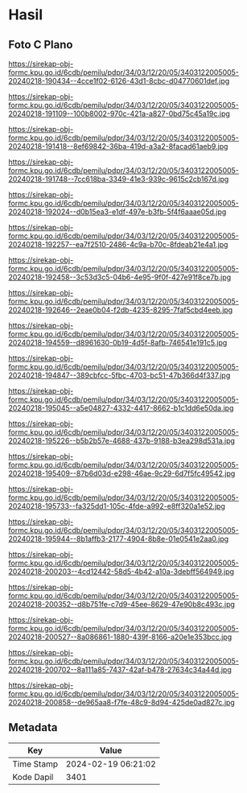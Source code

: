 # Hasil

## Foto C Plano

https://sirekap-obj-formc.kpu.go.id/6cdb/pemilu/pdpr/34/03/12/20/05/3403122005005-20240218-190434--4cce1f02-6126-43d1-8cbc-d04770601def.jpg

https://sirekap-obj-formc.kpu.go.id/6cdb/pemilu/pdpr/34/03/12/20/05/3403122005005-20240218-191109--100b8002-970c-421a-a827-0bd75c45a19c.jpg

https://sirekap-obj-formc.kpu.go.id/6cdb/pemilu/pdpr/34/03/12/20/05/3403122005005-20240218-191418--8ef69842-36ba-419d-a3a2-8facad61aeb9.jpg

https://sirekap-obj-formc.kpu.go.id/6cdb/pemilu/pdpr/34/03/12/20/05/3403122005005-20240218-191748--7cc618ba-3349-41e3-939c-9615c2cb167d.jpg

https://sirekap-obj-formc.kpu.go.id/6cdb/pemilu/pdpr/34/03/12/20/05/3403122005005-20240218-192024--d0b15ea3-e1df-497e-b3fb-5f4f6aaae05d.jpg

https://sirekap-obj-formc.kpu.go.id/6cdb/pemilu/pdpr/34/03/12/20/05/3403122005005-20240218-192257--ea7f2510-2486-4c9a-b70c-8fdeab21e4a1.jpg

https://sirekap-obj-formc.kpu.go.id/6cdb/pemilu/pdpr/34/03/12/20/05/3403122005005-20240218-192458--3c53d3c5-04b6-4e95-9f0f-427e91f8ce7b.jpg

https://sirekap-obj-formc.kpu.go.id/6cdb/pemilu/pdpr/34/03/12/20/05/3403122005005-20240218-192646--2eae0b04-f2db-4235-8295-7faf5cbd4eeb.jpg

https://sirekap-obj-formc.kpu.go.id/6cdb/pemilu/pdpr/34/03/12/20/05/3403122005005-20240218-194559--d8961630-0b19-4d5f-8afb-746541e191c5.jpg

https://sirekap-obj-formc.kpu.go.id/6cdb/pemilu/pdpr/34/03/12/20/05/3403122005005-20240218-194847--389cbfcc-5fbc-4703-bc51-47b366d4f337.jpg

https://sirekap-obj-formc.kpu.go.id/6cdb/pemilu/pdpr/34/03/12/20/05/3403122005005-20240218-195045--a5e04827-4332-4417-8662-b1c1dd6e50da.jpg

https://sirekap-obj-formc.kpu.go.id/6cdb/pemilu/pdpr/34/03/12/20/05/3403122005005-20240218-195226--b5b2b57e-4688-437b-9188-b3ea298d531a.jpg

https://sirekap-obj-formc.kpu.go.id/6cdb/pemilu/pdpr/34/03/12/20/05/3403122005005-20240218-195409--87b6d03d-e298-46ae-9c29-6d7f5fc49542.jpg

https://sirekap-obj-formc.kpu.go.id/6cdb/pemilu/pdpr/34/03/12/20/05/3403122005005-20240218-195733--fa325dd1-105c-4fde-a992-e8ff320a1e52.jpg

https://sirekap-obj-formc.kpu.go.id/6cdb/pemilu/pdpr/34/03/12/20/05/3403122005005-20240218-195944--8b1affb3-2177-4904-8b8e-01e0541e2aa0.jpg

https://sirekap-obj-formc.kpu.go.id/6cdb/pemilu/pdpr/34/03/12/20/05/3403122005005-20240218-200203--4cd12442-58d5-4b42-a10a-3debff564949.jpg

https://sirekap-obj-formc.kpu.go.id/6cdb/pemilu/pdpr/34/03/12/20/05/3403122005005-20240218-200352--d8b751fe-c7d9-45ee-8629-47e90b8c493c.jpg

https://sirekap-obj-formc.kpu.go.id/6cdb/pemilu/pdpr/34/03/12/20/05/3403122005005-20240218-200527--8a086861-1880-439f-8166-a20e1e353bcc.jpg

https://sirekap-obj-formc.kpu.go.id/6cdb/pemilu/pdpr/34/03/12/20/05/3403122005005-20240218-200702--8a111a85-7437-42af-b478-27634c34a44d.jpg

https://sirekap-obj-formc.kpu.go.id/6cdb/pemilu/pdpr/34/03/12/20/05/3403122005005-20240218-200858--de965aa8-f7fe-48c9-8d94-425de0ad827c.jpg


## Metadata

| Key        | Value               |
| ---------- | ------------------- |
| Time Stamp | 2024-02-19 06:21:02 |
| Kode Dapil | 3401                |



